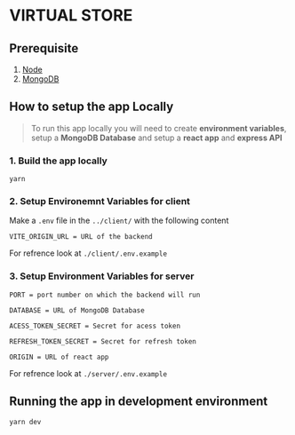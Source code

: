 # VIRTUAL STORE

## Prerequisite

1. [Node](https://nodejs.org/en)
2. [MongoDB](https://www.mongodb.com/)

## How to setup the app Locally

> To run this app locally you will need to create **environment variables**, setup a **MongoDB Database** and setup a **react app** and **express API**

### 1. Build the app locally

```
yarn
```

### 2. Setup Environemnt Variables for client

Make a `.env` file in the `../client/` with the following content

```
VITE_ORIGIN_URL = URL of the backend
```

For refrence look at `./client/.env.example`

### 3. Setup Environment Variables for server

```
PORT = port number on which the backend will run

DATABASE = URL of MongoDB Database

ACESS_TOKEN_SECRET = Secret for acess token

REFRESH_TOKEN_SECRET = Secret for refresh token

ORIGIN = URL of react app
```

For refrence look at `./server/.env.example`

## Running the app in development environment

```
yarn dev
```
